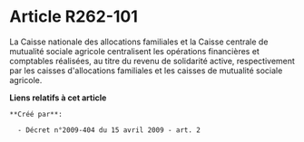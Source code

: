 # Article R262-101

La Caisse nationale des allocations familiales et la Caisse centrale de mutualité sociale agricole centralisent les
opérations financières et comptables réalisées, au titre du revenu de solidarité active, respectivement par les caisses
d'allocations familiales et les caisses de mutualité sociale agricole.

**Liens relatifs à cet article**

	**Créé par**:

	  - Décret n°2009-404 du 15 avril 2009 - art. 2

